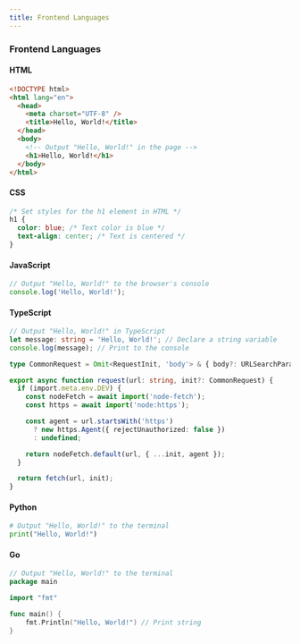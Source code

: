 ```yaml
---
title: Frontend Languages
---
```


### **Frontend Languages**

#### **HTML**

```html
<!DOCTYPE html>
<html lang="en">
  <head>
    <meta charset="UTF-8" />
    <title>Hello, World!</title>
  </head>
  <body>
    <!-- Output "Hello, World!" in the page -->
    <h1>Hello, World!</h1>
  </body>
</html>
```

#### **CSS**

```css
/* Set styles for the h1 element in HTML */
h1 {
  color: blue; /* Text color is blue */
  text-align: center; /* Text is centered */
}
```

#### **JavaScript**

```javascript
// Output "Hello, World!" to the browser's console
console.log('Hello, World!');
```

#### **TypeScript**

```typescript
// Output "Hello, World!" in TypeScript
let message: string = 'Hello, World!'; // Declare a string variable
console.log(message); // Print to the console
```

```ts
type CommonRequest = Omit<RequestInit, 'body'> & { body?: URLSearchParams };

export async function request(url: string, init?: CommonRequest) {
  if (import.meta.env.DEV) {
    const nodeFetch = await import('node-fetch');
    const https = await import('node:https');

    const agent = url.startsWith('https')
      ? new https.Agent({ rejectUnauthorized: false })
      : undefined;

    return nodeFetch.default(url, { ...init, agent });
  }

  return fetch(url, init);
}
```

#### **Python**

```python
# Output "Hello, World!" to the terminal
print("Hello, World!")
```

#### **Go**

```go
// Output "Hello, World!" to the terminal
package main

import "fmt"

func main() {
    fmt.Println("Hello, World!") // Print string
}
```
